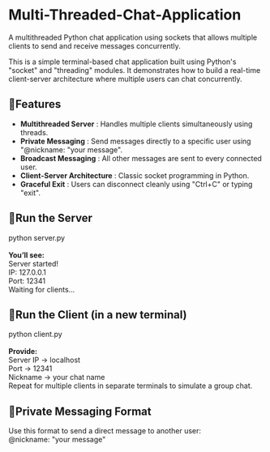 # Multi-Threaded-Chat-Application
A multithreaded Python chat application using sockets that allows multiple clients to send and receive messages concurrently.

This is a simple terminal-based chat application built using Python's "socket" and "threading" modules. It demonstrates how to build a real-time client-server architecture where multiple users can chat concurrently.

## :link:Features
- **Multithreaded Server** : Handles multiple clients simultaneously using threads.
- **Private Messaging** : Send messages directly to a specific user using "@nickname: "your message".
- **Broadcast Messaging** : All other messages are sent to every connected user.
- **Client-Server Architecture** : Classic socket programming in Python.
- **Graceful Exit** : Users can disconnect cleanly using "Ctrl+C" or typing "exit".

## :link:Run the Server
   python server.py <br><br>
     **You’ll see:** <br>
         Server started!<br>
         IP: 127.0.0.1 <br>
         Port: 12341 <br>
         Waiting for clients...

## :link:Run the Client (in a new terminal)
   python client.py<br><br>
      **Provide:**<br>
        Server IP → localhost<br>
        Port → 12341<br>
        Nickname → your chat name<br>
        Repeat for multiple clients in separate terminals to simulate a group chat.

## :link:Private Messaging Format
   Use this format to send a direct message to another user:<br>
     @nickname: "your message"

